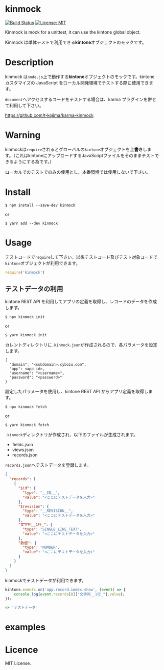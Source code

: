 # kinmock

[![Build Status](https://secure.travis-ci.org/t-kojima/kinmock.png?branch=master)](http://travis-ci.org/t-kojima/kinmock)
[![License: MIT](https://img.shields.io/badge/License-MIT-yellow.svg)](https://opensource.org/licenses/MIT)

Kinmock is mock for a unittest, it can use the kintone global object.

Kinmock は単体テストで利用できる**kintone**オブジェクトのモックです。

# Description

kinmock は`node.js`上で動作する**kintone**オブジェクトのモックです。kintone カスタマイズの JavaScript をローカル開発環境でテストする際に使用できます。

`document`へアクセスするコードをテストする場合は、karma プラグインを併せて利用して下さい。

https://github.com/t-kojima/karma-kinmock

# Warning

kinmockは`require`されるとグローバルの`kintone`オブジェクトを**上書き**します。（これはkintoneにアップロードするJavaScriptファイルをそのままテストできるようにする為です。）

ローカルでのテストでのみの使用とし、本番環境では使用しないで下さい。

# Install

```
$ npm install --save-dev kinmock
```

or

```
$ yarn add --dev kinmock
```

# Usage

テストコードで`require`して下さい。以後テストコード及びテスト対象コードで`kintone`オブジェクトが利用できます。

```javascript
require('kinmock')
```

## テストデータの利用

kintone REST API を利用してアプリの定義を取得し、レコードのデータを作成します。

```
$ npx kinmock init
```

or

```
$ yarn kinmock init
```

カレントディレクトリに`.kinmock.json`が作成されるので、各パラメータを設定します。

```
{
  "domain": "<subdomain>.cybozu.com",
  "app": <app id>,
  "username": "<username>",
  "password": "<password>"
}
```

設定したパラメータを使用し、kintone REST API からアプリ定義を取得します。

```
$ npx kinmock fetch
```

or

```
$ yarn kinmock fetch
```

`.kinmock`ディレクトリが作成され、以下のファイルが生成されます。

* fields.json
* views.json
* records.json

`records.json`へテストデータを登録します。

```json
{
  "records": [
    {
      "$id": {
        "type": "__ID__",
        "value": "<ここにテストデータを入力>"
      },
      "$revision": {
        "type": "__REVISION__",
        "value": "<ここにテストデータを入力>"
      },
      "文字列__1行_": {
        "type": "SINGLE_LINE_TEXT",
        "value": "<ここにテストデータを入力>"
      },
      "数値": {
        "type": "NUMBER",
        "value": "<ここにテストデータを入力>"
      }
    }
  ]
}
```

kinmockでテストデータが利用できます。

```javascript
kintone.events.on('app.record.index.show', (event) => {
    console.log(event.records[0]["文字列__1行_"].value);
});

=> 'テストデータ'
```

# examples



# Licence
MIT License.